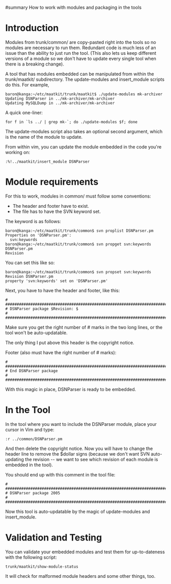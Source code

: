 ﻿#summary How to work with modules and packaging in the tools

# Introduction #

Modules from trunk/common/ are copy-pasted right into the tools so no modules are necessary to run them.  Redundant code is much less of an issue than the ability to just run the tool.  (This also lets us keep different versions of a module so we don't have to update every single tool when there is a breaking change).

A tool that has modules embedded can be manipulated from within the trunk/maatkit/ subdirectory.  The update-modules and insert\_module scripts do this.  For example,

```
baron@kanga:~/etc/maatkit/trunk/maatkit$ ./update-modules mk-archiver
Updating DSNParser in ../mk-archiver/mk-archiver
Updating MySQLDump in ../mk-archiver/mk-archiver
```

A quick one-liner:

```
for f in `ls ../ | grep mk-`; do ./update-modules $f; done
```

The update-modules script also takes an optional second argument, which is the name of the module to update.

From within vim, you can update the module embedded in the code you're working on:

```
:%!../maatkit/insert_module DSNParser
```

# Module requirements #

For this to work, modules in common/ must follow some conventions:

  * The header and footer have to exist.
  * The file has to have the SVN keyword set.

The keyword is as follows:

```
baron@kanga:~/etc/maatkit/trunk/common$ svn proplist DSNParser.pm 
Properties on 'DSNParser.pm':
  svn:keywords
baron@kanga:~/etc/maatkit/trunk/common$ svn propget svn:keywords DSNParser.pm 
Revision
```

You can set this like so:

```
baron@kanga:~/etc/maatkit/trunk/common$ svn propset svn:keywords Revision DSNParser.pm 
property 'svn:keywords' set on 'DSNParser.pm'
```

Next, you have to have the header and footer, like this:

```
# ###########################################################################
# DSNParser package $Revision: $
# ###########################################################################
```

Make sure you get the right number of # marks in the two long lines, or the tool won't be auto-updatable.

The only thing I put above this header is the copyright notice.

Footer (also must have the right number of # marks):

```
# ###########################################################################
# End DSNParser package
# ###########################################################################
```

With this magic in place, DSNParser is ready to be embedded.

# In the Tool #

In the tool where you want to include the DSNParser module, place your cursor in Vim and type:

```
:r ../common/DSNParser.pm
```

And then delete the copyright notice.  Now you will have to change the header line to remove the $dollar signs (because we don't want SVN auto-updating the revision -- we want to see which revision of each module is embedded in the tool).

You should end up with this comment in the tool file:

```
# ###########################################################################
# DSNParser package 2005
# ###########################################################################
```

Now this tool is auto-updatable by the magic of update-modules and insert\_module.

# Validation and Testing #

You can validate your embedded modules and test them for up-to-dateness with the following script:

```
trunk/maatkit/show-module-status
```

It will check for malformed module headers and some other things, too.